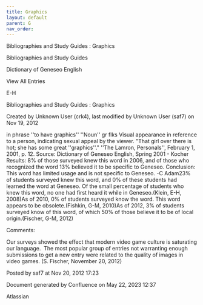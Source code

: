 ```yaml
---
title: Graphics
layout: default
parent: G
nav_order:
---
```


Bibliographies and Study Guides : Graphics

Bibliographies and Study Guides

Dictionary of Geneseo English

View All Entries

E-H

Bibliographies and Study Guides : Graphics

Created by  Unknown User (crk4), last modified by  Unknown User (saf7) on Nov 19, 2012

in phrase ''to have graphics'' ''Noun'' gr flks Visual appearance in reference to a person, indicating sexual appeal by the viewer. &quot;That girl over there is hot; she has some great ''graphics''.&quot; ''The Lamron, Personals'', February 1, 2001, p. 12. Source: Dictionary of Geneseo English, Spring 2001 - Kocher Results: 8% of those surveyed knew this word in 2006, and of those who recognized the word 13% believed it to be specific to Geneseo. Conclusion: This word has limited usage and is not specific to Geneseo. -C Adam23% of students surveyed knew this word, and 0% of these students had learned the word at Geneseo. Of the small percentage of students who knew this word, no one had first heard it while in Geneseo.(Klein, E-H, 2008)As of 2010, 0% of students surveyed know the word. This word appears to be obsolete.(Fishkin, G-M, 2010)As of 2012, 3% of students surveyed know of this word, of which 50% of those believe it to be of local origin.(Fischer, G-M, 2012)

Comments:

Our surveys showed the effect that modern video game culture is saturating our language.  The most popular group of entries not warranting enough submissions to get a new entry were related to the quality of images in video games. (S. Fischer, November 20, 2012)

Posted by saf7 at Nov 20, 2012 17:23

Document generated by Confluence on May 22, 2023 12:37

Atlassian
